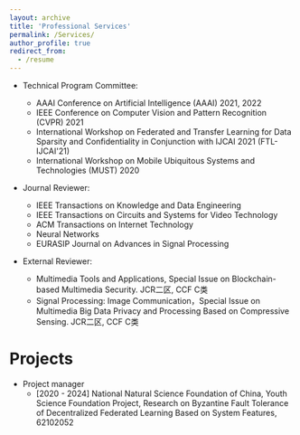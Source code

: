 ```yaml
---
layout: archive
title: 'Professional Services'
permalink: /Services/
author_profile: true
redirect_from:
  - /resume
---
```


* Technical Program Committee:  
  -  AAAI Conference on Artificial Intelligence (AAAI) 2021, 2022    
  -  IEEE Conference on Computer Vision and Pattern Recognition (CVPR) 2021
  -  International Workshop on Federated and Transfer Learning for Data Sparsity and  Confidentiality in Conjunction with IJCAI 2021 (FTL-IJCAI'21)
  -  International Workshop on Mobile Ubiquitous Systems and Technologies (MUST) 2020

* Journal Reviewer:  
  * IEEE Transactions on Knowledge and Data Engineering
  * IEEE Transactions on Circuits and Systems for Video Technology
  * ACM Transactions on Internet Technology
  * Neural Networks
  * EURASIP Journal on Advances in Signal Processing
* External Reviewer:  
  * Multimedia Tools and Applications, Special Issue on Blockchain-based Multimedia Security. JCR二区, CCF C类
  * Signal Processing: Image Communication，Special Issue on Multimedia Big Data  Privacy and Processing Based on Compressive Sensing. JCR二区, CCF C类

# Projects

* Project manager
  * [2020 - 2024] National Natural Science Foundation of China, Youth Science Foundation Project, Research on Byzantine Fault Tolerance of Decentralized Federated Learning Based on System Features, 62102052

